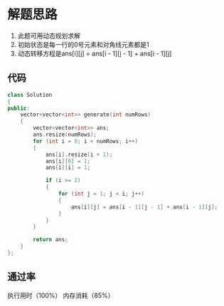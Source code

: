 # 解题思路
1. 此题可用动态规划求解
2. 初始状态是每一行的0号元素和对角线元素都是1
3. 动态转移方程是ans[i][j] = ans[i - 1][j - 1] + ans[i - 1][j]

## 代码

```cpp
class Solution
{
public:
	vector<vector<int>> generate(int numRows)
	{
		vector<vector<int>> ans;
		ans.resize(numRows);
		for (int i = 0; i < numRows; i++)
		{
			ans[i].resize(i + 1);
			ans[i][0] = 1;
			ans[i][i] = 1;

			if (i >= 2)
			{
				for (int j = 1; j < i; j++)
				{
					ans[i][j] = ans[i - 1][j - 1] + ans[i - 1][j];
				}
			}
		}

		return ans;
	}
};
```

## 通过率
执行用时（100%） 内存消耗（85%）
